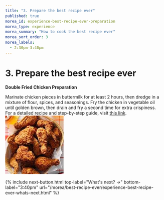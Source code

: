 ```yaml
---
title: "3. Prepare the best recipe ever"
published: true
morea_id: experience-best-recipe-ever-preparation
morea_type: experience
morea_summary: "How to cook the best recipe ever"
morea_sort_order: 3
morea_labels:
  - 2:30pm-3:40pm
---
```



# 3. Prepare the best recipe ever

**Double Fried Chicken Preparation**

Marinate chicken pieces in buttermilk for at least 2 hours, then dredge in a mixture of flour, spices, and seasonings. Fry the chicken in vegetable oil until golden brown, then drain and fry a second time for extra crispiness. For a detailed recipe and step-by-step guide, visit [this link](https://www.allrecipes.com/recipe/8805/crispy-fried-chicken/). 
![Your Image Here](./fig/chicken.jpeg)


{% include next-button.html 
           top-label="What's next? ->" 
           bottom-label="3:40pm" 
           url="/morea/best-recipe-ever/experience-best-recipe-ever-whats-next.html" %}
